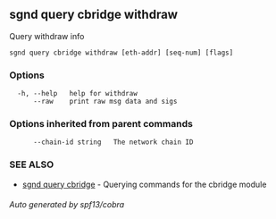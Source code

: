 ## sgnd query cbridge withdraw

Query withdraw info

```
sgnd query cbridge withdraw [eth-addr] [seq-num] [flags]
```

### Options

```
  -h, --help   help for withdraw
      --raw    print raw msg data and sigs
```

### Options inherited from parent commands

```
      --chain-id string   The network chain ID
```

### SEE ALSO

* [sgnd query cbridge](sgnd_query_cbridge.md)	 - Querying commands for the cbridge module

###### Auto generated by spf13/cobra
